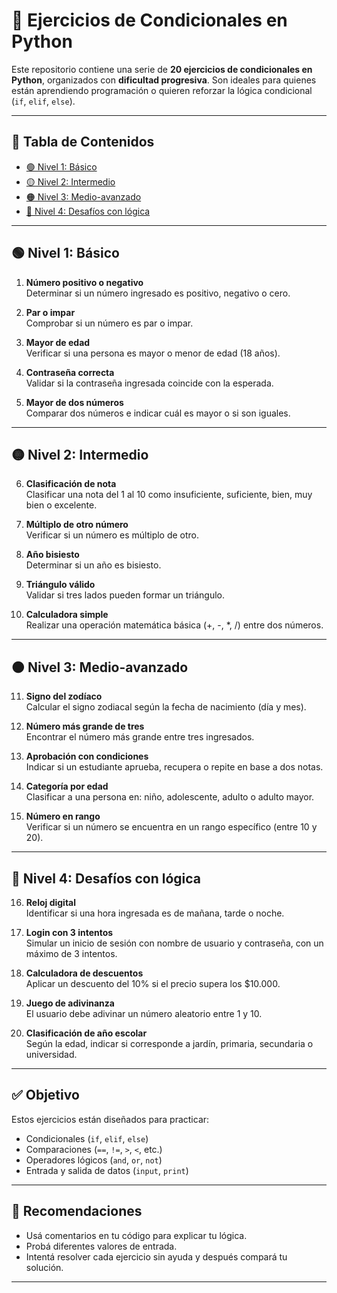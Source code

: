 # 🐍 Ejercicios de Condicionales en Python

Este repositorio contiene una serie de **20 ejercicios de condicionales en Python**, organizados con **dificultad progresiva**. Son ideales para quienes están aprendiendo programación o quieren reforzar la lógica condicional (`if`, `elif`, `else`).

---

## 📘 Tabla de Contenidos

- [🟢 Nivel 1: Básico](#nivel-1-básico)
- [🟡 Nivel 2: Intermedio](#nivel-2-intermedio)
- [🟠 Nivel 3: Medio-avanzado](#nivel-3-medio-avanzado)
- [🔴 Nivel 4: Desafíos con lógica](#nivel-4-desafíos-con-lógica)

---

## 🟢 Nivel 1: Básico

1. **Número positivo o negativo**  
   Determinar si un número ingresado es positivo, negativo o cero.

2. **Par o impar**  
   Comprobar si un número es par o impar.

3. **Mayor de edad**  
   Verificar si una persona es mayor o menor de edad (18 años).

4. **Contraseña correcta**  
   Validar si la contraseña ingresada coincide con la esperada.

5. **Mayor de dos números**  
   Comparar dos números e indicar cuál es mayor o si son iguales.

---

## 🟡 Nivel 2: Intermedio

6. **Clasificación de nota**  
   Clasificar una nota del 1 al 10 como insuficiente, suficiente, bien, muy bien o excelente.

7. **Múltiplo de otro número**  
   Verificar si un número es múltiplo de otro.

8. **Año bisiesto**  
   Determinar si un año es bisiesto.

9. **Triángulo válido**  
   Validar si tres lados pueden formar un triángulo.

10. **Calculadora simple**  
    Realizar una operación matemática básica (+, -, *, /) entre dos números.

---

## 🟠 Nivel 3: Medio-avanzado

11. **Signo del zodíaco**  
    Calcular el signo zodiacal según la fecha de nacimiento (día y mes).

12. **Número más grande de tres**  
    Encontrar el número más grande entre tres ingresados.

13. **Aprobación con condiciones**  
    Indicar si un estudiante aprueba, recupera o repite en base a dos notas.

14. **Categoría por edad**  
    Clasificar a una persona en: niño, adolescente, adulto o adulto mayor.

15. **Número en rango**  
    Verificar si un número se encuentra en un rango específico (entre 10 y 20).

---

## 🔴 Nivel 4: Desafíos con lógica

16. **Reloj digital**  
    Identificar si una hora ingresada es de mañana, tarde o noche.

17. **Login con 3 intentos**  
    Simular un inicio de sesión con nombre de usuario y contraseña, con un máximo de 3 intentos.

18. **Calculadora de descuentos**  
    Aplicar un descuento del 10% si el precio supera los $10.000.

19. **Juego de adivinanza**  
    El usuario debe adivinar un número aleatorio entre 1 y 10.

20. **Clasificación de año escolar**  
    Según la edad, indicar si corresponde a jardín, primaria, secundaria o universidad.

---

## ✅ Objetivo

Estos ejercicios están diseñados para practicar:

- Condicionales (`if`, `elif`, `else`)
- Comparaciones (`==`, `!=`, `>`, `<`, etc.)
- Operadores lógicos (`and`, `or`, `not`)
- Entrada y salida de datos (`input`, `print`)

---

## 🧠 Recomendaciones

- Usá comentarios en tu código para explicar tu lógica.
- Probá diferentes valores de entrada.
- Intentá resolver cada ejercicio sin ayuda y después compará tu solución.

---



